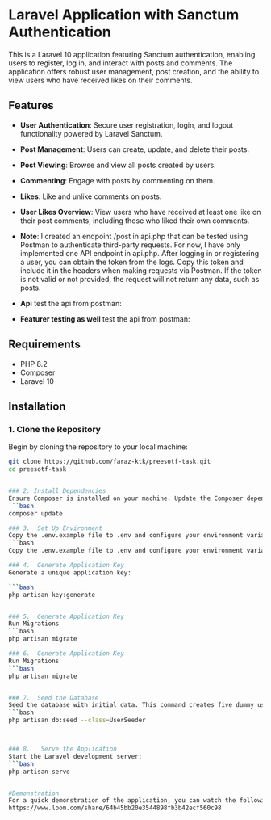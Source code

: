 # Laravel Application with Sanctum Authentication

This is a Laravel 10 application featuring Sanctum authentication, enabling users to register, log in, and interact with posts and comments. The application offers robust user management, post creation, and the ability to view users who have received likes on their comments.

## Features

- **User Authentication**: Secure user registration, login, and logout functionality powered by Laravel Sanctum.
- **Post Management**: Users can create, update, and delete their posts.
- **Post Viewing**: Browse and view all posts created by users.
- **Commenting**: Engage with posts by commenting on them.
- **Likes**: Like and unlike comments on posts.
- **User Likes Overview**: View users who have received at least one like on their post comments, including those who liked their own comments.

- **Note**:  I created an endpoint /post in api.php that can be tested using Postman to authenticate third-party requests. For now, I have only implemented one API endpoint in api.php. After logging in or registering a user, you can obtain the token from the logs. Copy this token and include it in the headers when making requests via Postman. If the token is not valid or not provided, the request will not return any data, such as posts.
- **Api** test the api from postman:  
- **Featurer testing  as well** test the api from postman:  



## Requirements

- PHP 8.2
- Composer
- Laravel 10

## Installation

### 1. Clone the Repository

Begin by cloning the repository to your local machine:

```bash
git clone https://github.com/faraz-ktk/preesotf-task.git
cd preesotf-task


### 2. Install Dependencies
Ensure Composer is installed on your machine. Update the Composer dependencies by running:
```bash
composer update

### 3.  Set Up Environment
Copy the .env.example file to .env and configure your environment variables, such as database credentials:
```bash
Copy the .env.example file to .env and configure your environment variables, such as database credentials:

### 4.  Generate Application Key
Generate a unique application key:

```bash
php artisan key:generate


### 5.  Generate Application Key
Run Migrations
```bash
php artisan migrate

### 6.  Generate Application Key
Run Migrations
```bash
php artisan migrate


### 7.  Seed the Database
Seed the database with initial data. This command creates five dummy users with the password password123@. You can also register additional users through the registration form.
```bash
php artisan db:seed --class=UserSeeder



### 8.   Serve the Application
Start the Laravel development server:
```bash
php artisan serve


#Demonstration
For a quick demonstration of the application, you can watch the following video:
https://www.loom.com/share/64b45bb20e3544898fb3b42ecf560c98






